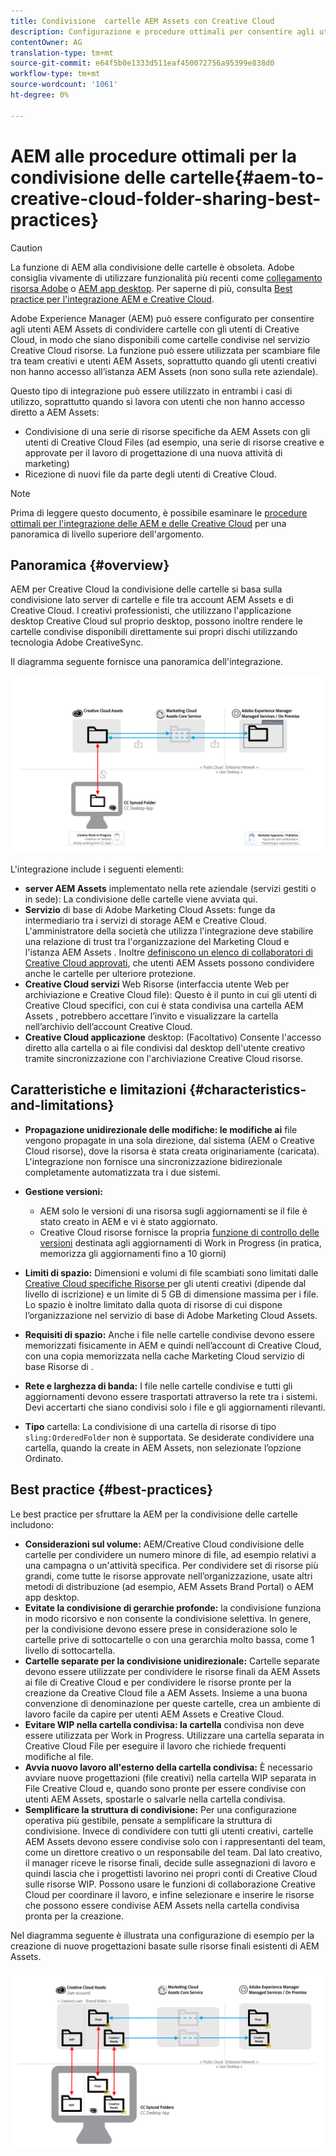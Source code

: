 ```yaml
---
title: Condivisione  cartelle AEM Assets con Creative Cloud
description: Configurazione e procedure ottimali per consentire agli utenti di Adobe Experience Manager Assets di scambiare cartelle di risorse con gli utenti Adobe Creative Cloud.
contentOwner: AG
translation-type: tm+mt
source-git-commit: e64f5b0e1333d511eaf450072756a95399e838d0
workflow-type: tm+mt
source-wordcount: '1061'
ht-degree: 0%

---
```



# AEM alle procedure ottimali per la condivisione delle cartelle{#aem-to-creative-cloud-folder-sharing-best-practices}

>[!CAUTION]
>
>La funzione di AEM alla condivisione delle cartelle è obsoleta.  Adobe consiglia vivamente di utilizzare funzionalità più recenti come [ collegamento risorsa Adobe](https://helpx.adobe.com/enterprise/admin-guide.html/enterprise/using/adobe-asset-link.ug.html) o [AEM app desktop](https://experienceleague.adobe.com/docs/experience-manager-desktop-app/using/using.html). Per saperne di più, consulta [Best practice per l&#39;integrazione AEM e Creative Cloud](/help/assets/aem-cc-integration-best-practices.md).

Adobe Experience Manager (AEM) può essere configurato per consentire agli utenti  AEM Assets di condividere cartelle con gli utenti di Creative Cloud, in modo che siano disponibili come cartelle condivise nel servizio Creative Cloud risorse. La funzione può essere utilizzata per scambiare file tra team creativi e utenti  AEM Assets, soprattutto quando gli utenti creativi non hanno accesso all’istanza  AEM Assets (non sono sulla rete aziendale).

Questo tipo di integrazione può essere utilizzato in entrambi i casi di utilizzo, soprattutto quando si lavora con utenti che non hanno accesso diretto a  AEM Assets:

* Condivisione di una serie di risorse specifiche da  AEM Assets con gli utenti di Creative Cloud Files (ad esempio, una serie di risorse creative e approvate per il lavoro di progettazione di una nuova attività di marketing)
* Ricezione di nuovi file da parte degli utenti di Creative Cloud.

>[!NOTE]
>
>Prima di leggere questo documento, è possibile esaminare le [procedure ottimali per l&#39;integrazione delle AEM e delle Creative Cloud](aem-cc-integration-best-practices.md) per una panoramica di livello superiore dell&#39;argomento.

## Panoramica {#overview}

AEM per Creative Cloud la condivisione delle cartelle si basa sulla condivisione lato server di cartelle e file tra  account AEM Assets e di Creative Cloud. I creativi professionisti, che utilizzano l&#39;applicazione desktop Creative Cloud sul proprio desktop, possono inoltre rendere le cartelle condivise disponibili direttamente sui propri dischi utilizzando  tecnologia Adobe CreativeSync.

Il diagramma seguente fornisce una panoramica dell&#39;integrazione.

![chlimage_1-406](assets/chlimage_1-406.png)

L&#39;integrazione include i seguenti elementi:

* **server AEM Assets** implementato nella rete aziendale (servizi gestiti o in sede): La condivisione delle cartelle viene avviata qui.
* **Servizio** di base di Adobe Marketing Cloud Assets: funge da intermediario tra i servizi di storage AEM e Creative Cloud. L&#39;amministratore della società che utilizza l&#39;integrazione deve stabilire una relazione di trust tra l&#39;organizzazione del Marketing Cloud e l&#39;istanza AEM Assets . Inoltre [definiscono un elenco di collaboratori di Creative Cloud approvati](https://experienceleague.adobe.com/docs/core-services/interface/assets/t-admin-add-cc-user.html?lang=en#assets), che  utenti AEM Assets possono condividere anche le cartelle per ulteriore protezione.
* **Creative Cloud servizi**  Web Risorse (interfaccia utente Web per archiviazione e Creative Cloud file): Questo è il punto in cui gli utenti di Creative Cloud specifici, con cui è stata condivisa una cartella AEM Assets , potrebbero accettare l’invito e visualizzare la cartella nell’archivio dell’account Creative Cloud.
* **Creative Cloud applicazione** desktop: (Facoltativo) Consente l&#39;accesso diretto alla cartella o ai file condivisi dal desktop dell&#39;utente creativo tramite sincronizzazione con l&#39;archiviazione Creative Cloud risorse.

## Caratteristiche e limitazioni {#characteristics-and-limitations}

* **Propagazione unidirezionale delle modifiche: le modifiche ai** file vengono propagate in una sola direzione, dal sistema (AEM o Creative Cloud risorse), dove la risorsa è stata creata originariamente (caricata). L&#39;integrazione non fornisce una sincronizzazione bidirezionale completamente automatizzata tra i due sistemi.

* **Gestione versioni:**

   * AEM solo le versioni di una risorsa sugli aggiornamenti se il file è stato creato in AEM e vi è stato aggiornato.
   * Creative Cloud risorse fornisce la propria [funzione di controllo delle versioni](https://helpx.adobe.com/creative-cloud/help/versioning-faq.html) destinata agli aggiornamenti di Work in Progress (in pratica, memorizza gli aggiornamenti fino a 10 giorni)

* **Limiti di spazio:** Dimensioni e volumi di file scambiati sono limitati dalle  [Creative Cloud specifiche Risorse ](https://helpx.adobe.com/creative-cloud/kb/file-storage-quota.html) per gli utenti creativi (dipende dal livello di iscrizione) e un limite di 5 GB di dimensione massima per i file. Lo spazio è inoltre limitato dalla quota di risorse di cui dispone l’organizzazione nel servizio di base di Adobe Marketing Cloud Assets.

* **Requisiti di spazio:** Anche i file nelle cartelle condivise devono essere memorizzati fisicamente in AEM e quindi nell’account di Creative Cloud, con una copia memorizzata nella cache Marketing Cloud servizio di base Risorse di .
* **Rete e larghezza di banda:** I file nelle cartelle condivise e tutti gli aggiornamenti devono essere trasportati attraverso la rete tra i sistemi. Devi accertarti che siano condivisi solo i file e gli aggiornamenti rilevanti.
* **Tipo** cartella: La condivisione di una cartella di risorse di tipo  `sling:OrderedFolder` non è supportata. Se desiderate condividere una cartella, quando la create in  AEM Assets, non selezionate l’opzione Ordinato.

## Best practice {#best-practices}

Le best practice per sfruttare la AEM per la condivisione delle cartelle includono:

* **Considerazioni sul volume:** AEM/Creative Cloud condivisione delle cartelle per condividere un numero minore di file, ad esempio relativi a una campagna o un&#39;attività specifica. Per condividere set di risorse più grandi, come tutte le risorse approvate nell’organizzazione, usate altri metodi di distribuzione (ad esempio,  AEM Assets Brand Portal) o AEM app desktop.
* **Evitate la condivisione di gerarchie profonde:** la condivisione funziona in modo ricorsivo e non consente la condivisione selettiva. In genere, per la condivisione devono essere prese in considerazione solo le cartelle prive di sottocartelle o con una gerarchia molto bassa, come 1 livello di sottocartella.
* **Cartelle separate per la condivisione unidirezionale:** Cartelle separate devono essere utilizzate per condividere le risorse finali da  AEM Assets ai file di Creative Cloud e per condividere le risorse pronte per la creazione da Creative Cloud file a  AEM Assets. Insieme a una buona convenzione di denominazione per queste cartelle, crea un ambiente di lavoro facile da capire per  utenti AEM Assets e Creative Cloud.
* **Evitare WIP nella cartella condivisa: la cartella** condivisa non deve essere utilizzata per Work in Progress. Utilizzare una cartella separata in Creative Cloud File per eseguire il lavoro che richiede frequenti modifiche al file.
* **Avvia nuovo lavoro all&#39;esterno della cartella condivisa:** È necessario avviare nuove progettazioni (file creativi) nella cartella WIP separata in File Creative Cloud e, quando sono pronte per essere condivise con  utenti AEM Assets, spostarle o salvarle nella cartella condivisa.
* **Semplificare la struttura di condivisione:** Per una configurazione operativa più gestibile, pensate a semplificare la struttura di condivisione. Invece di condividere con tutti gli utenti creativi,  cartelle AEM Assets devono essere condivise solo con i rappresentanti del team, come un direttore creativo o un responsabile del team. Dal lato creativo, il manager riceve le risorse finali, decide sulle assegnazioni di lavoro e quindi lascia che i progettisti lavorino nei propri conti di Creative Cloud sulle risorse WIP. Possono usare le funzioni di collaborazione Creative Cloud per coordinare il lavoro, e infine selezionare e inserire le risorse che possono essere condivise  AEM Assets nella cartella condivisa pronta per la creazione.

Nel diagramma seguente è illustrata una configurazione di esempio per la creazione di nuove progettazioni basate sulle risorse finali esistenti di  AEM Assets.

![chlimage_1-407](assets/chlimage_1-407.png)
